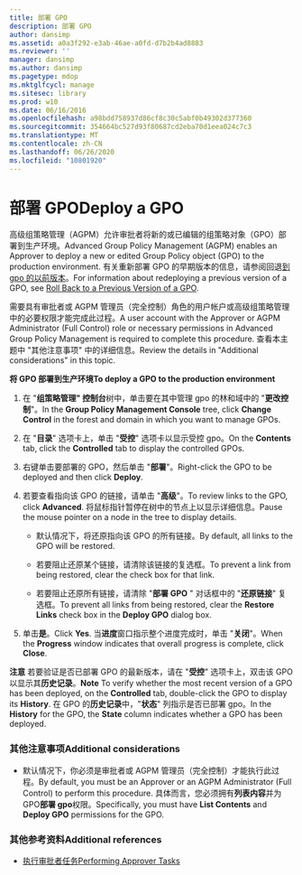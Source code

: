 ```yaml
---
title: 部署 GPO
description: 部署 GPO
author: dansimp
ms.assetid: a0a3f292-e3ab-46ae-a0fd-d7b2b4ad8883
ms.reviewer: ''
manager: dansimp
ms.author: dansimp
ms.pagetype: mdop
ms.mktglfcycl: manage
ms.sitesec: library
ms.prod: w10
ms.date: 06/16/2016
ms.openlocfilehash: a98bdd758937d86cf8c30c5abf0b49302d377360
ms.sourcegitcommit: 354664bc527d93f80687cd2eba70d1eea024c7c3
ms.translationtype: MT
ms.contentlocale: zh-CN
ms.lasthandoff: 06/26/2020
ms.locfileid: "10801920"
---
```

# <span data-ttu-id="a6ead-103">部署 GPO</span><span class="sxs-lookup"><span data-stu-id="a6ead-103">Deploy a GPO</span></span>


<span data-ttu-id="a6ead-104">高级组策略管理（AGPM）允许审批者将新的或已编辑的组策略对象（GPO）部署到生产环境。</span><span class="sxs-lookup"><span data-stu-id="a6ead-104">Advanced Group Policy Management (AGPM) enables an Approver to deploy a new or edited Group Policy object (GPO) to the production environment.</span></span> <span data-ttu-id="a6ead-105">有关重新部署 GPO 的早期版本的信息，请参阅回退[到 gpo 的以前版本](roll-back-to-a-previous-version-of-a-gpo.md)。</span><span class="sxs-lookup"><span data-stu-id="a6ead-105">For information about redeploying a previous version of a GPO, see [Roll Back to a Previous Version of a GPO](roll-back-to-a-previous-version-of-a-gpo.md).</span></span>

<span data-ttu-id="a6ead-106">需要具有审批者或 AGPM 管理员（完全控制）角色的用户帐户或高级组策略管理中的必要权限才能完成此过程。</span><span class="sxs-lookup"><span data-stu-id="a6ead-106">A user account with the Approver or AGPM Administrator (Full Control) role or necessary permissions in Advanced Group Policy Management is required to complete this procedure.</span></span> <span data-ttu-id="a6ead-107">查看本主题中 "其他注意事项" 中的详细信息。</span><span class="sxs-lookup"><span data-stu-id="a6ead-107">Review the details in "Additional considerations" in this topic.</span></span>

**<span data-ttu-id="a6ead-108">将 GPO 部署到生产环境</span><span class="sxs-lookup"><span data-stu-id="a6ead-108">To deploy a GPO to the production environment</span></span>**

1.  <span data-ttu-id="a6ead-109">在 "**组策略管理" 控制台**树中，单击要在其中管理 gpo 的林和域中的 "**更改控制**"。</span><span class="sxs-lookup"><span data-stu-id="a6ead-109">In the **Group Policy Management Console** tree, click **Change Control** in the forest and domain in which you want to manage GPOs.</span></span>

2.  <span data-ttu-id="a6ead-110">在 "**目录**" 选项卡上，单击 "**受控**" 选项卡以显示受控 gpo。</span><span class="sxs-lookup"><span data-stu-id="a6ead-110">On the **Contents** tab, click the **Controlled** tab to display the controlled GPOs.</span></span>

3.  <span data-ttu-id="a6ead-111">右键单击要部署的 GPO，然后单击 "**部署**"。</span><span class="sxs-lookup"><span data-stu-id="a6ead-111">Right-click the GPO to be deployed and then click **Deploy**.</span></span>

4.  <span data-ttu-id="a6ead-112">若要查看指向该 GPO 的链接，请单击 "**高级**"。</span><span class="sxs-lookup"><span data-stu-id="a6ead-112">To review links to the GPO, click **Advanced**.</span></span> <span data-ttu-id="a6ead-113">将鼠标指针暂停在树中的节点上以显示详细信息。</span><span class="sxs-lookup"><span data-stu-id="a6ead-113">Pause the mouse pointer on a node in the tree to display details.</span></span>

    -   <span data-ttu-id="a6ead-114">默认情况下，将还原指向该 GPO 的所有链接。</span><span class="sxs-lookup"><span data-stu-id="a6ead-114">By default, all links to the GPO will be restored.</span></span>

    -   <span data-ttu-id="a6ead-115">若要阻止还原某个链接，请清除该链接的复选框。</span><span class="sxs-lookup"><span data-stu-id="a6ead-115">To prevent a link from being restored, clear the check box for that link.</span></span>

    -   <span data-ttu-id="a6ead-116">若要阻止还原所有链接，请清除 "**部署 GPO** " 对话框中的 "**还原链接**" 复选框。</span><span class="sxs-lookup"><span data-stu-id="a6ead-116">To prevent all links from being restored, clear the **Restore Links** check box in the **Deploy GPO** dialog box.</span></span>

5.  <span data-ttu-id="a6ead-117">单击**是**。</span><span class="sxs-lookup"><span data-stu-id="a6ead-117">Click **Yes**.</span></span> <span data-ttu-id="a6ead-118">当**进度**窗口指示整个进度完成时，单击 "**关闭**"。</span><span class="sxs-lookup"><span data-stu-id="a6ead-118">When the **Progress** window indicates that overall progress is complete, click **Close**.</span></span>

<span data-ttu-id="a6ead-119">**注意** 若要验证是否已部署 GPO 的最新版本，请在 "**受控**" 选项卡上，双击该 GPO 以显示其**历史记录**。</span><span class="sxs-lookup"><span data-stu-id="a6ead-119">**Note** To verify whether the most recent version of a GPO has been deployed, on the **Controlled** tab, double-click the GPO to display its **History**.</span></span> <span data-ttu-id="a6ead-120">在 GPO 的**历史记录**中，"**状态**" 列指示是否已部署 gpo。</span><span class="sxs-lookup"><span data-stu-id="a6ead-120">In the **History** for the GPO, the **State** column indicates whether a GPO has been deployed.</span></span>

 

### <span data-ttu-id="a6ead-121">其他注意事项</span><span class="sxs-lookup"><span data-stu-id="a6ead-121">Additional considerations</span></span>

-   <span data-ttu-id="a6ead-122">默认情况下，你必须是审批者或 AGPM 管理员（完全控制）才能执行此过程。</span><span class="sxs-lookup"><span data-stu-id="a6ead-122">By default, you must be an Approver or an AGPM Administrator (Full Control) to perform this procedure.</span></span> <span data-ttu-id="a6ead-123">具体而言，您必须拥有**列表内容**并为 GPO**部署 gpo**权限。</span><span class="sxs-lookup"><span data-stu-id="a6ead-123">Specifically, you must have **List Contents** and **Deploy GPO** permissions for the GPO.</span></span>

### <span data-ttu-id="a6ead-124">其他参考资料</span><span class="sxs-lookup"><span data-stu-id="a6ead-124">Additional references</span></span>

-   [<span data-ttu-id="a6ead-125">执行审批者任务</span><span class="sxs-lookup"><span data-stu-id="a6ead-125">Performing Approver Tasks</span></span>](performing-approver-tasks.md)

 

 





